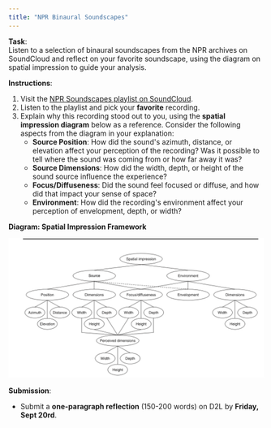 ```yaml
---
title: "NPR Binaural Soundscapes"
---
```


**Task**:  
Listen to a selection of binaural soundscapes from the NPR archives on SoundCloud and reflect on your favorite soundscape, using the diagram on spatial impression to guide your analysis.

**Instructions**:
1. Visit the [NPR Soundscapes playlist on SoundCloud](https://soundcloud.com/npr/sets/soundscapes).
2. Listen to the playlist and pick your **favorite** recording.
3. Explain why this recording stood out to you, using the **spatial impression diagram** below as a reference. Consider the following aspects from the diagram in your explanation:
   - **Source Position**: How did the sound's azimuth, distance, or elevation affect your perception of the recording? Was it possible to tell where the sound was coming from or how far away it was?
   - **Source Dimensions**: How did the width, depth, or height of the sound source influence the experience?
   - **Focus/Diffuseness**: Did the sound feel focused or diffuse, and how did that impact your sense of space?
   - **Environment**: How did the recording's environment affect your perception of envelopment, depth, or width?

**Diagram: Spatial Impression Framework**

![](spatial-impression.png)

**Submission**:
- Submit a **one-paragraph reflection** (150-200 words) on D2L by **Friday, Sept 20rd**.

